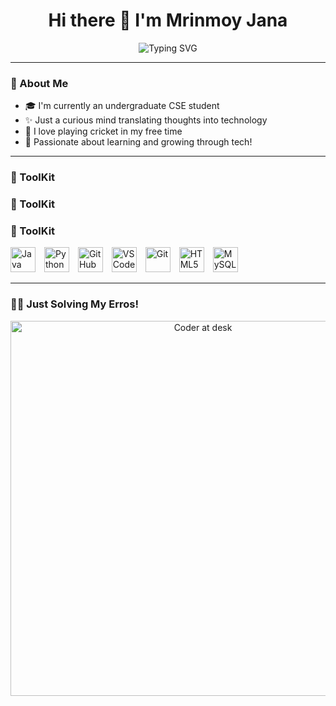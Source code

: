 <h1 align="center">Hi there 👋 I'm Mrinmoy Jana</h1>

<p align="center">
  <img src="https://readme-typing-svg.herokuapp.com?font=Fira+Code&weight=500&size=24&pause=500&duration=3000&color=00FFFF&center=true&vCenter=true&width=500&lines=Welcome+to+my+profile+%F0%9F%91%8B;💡+Exploring+new+tech+every+day" alt="Typing SVG" />
</p>

---

### 🌟 About Me

- 🎓 I'm currently an undergraduate CSE student  
- ✨ Just a curious mind translating thoughts into technology  
- 🏏 I love playing cricket in my free time  
- 🚀 Passionate about learning and growing through tech!

---


### 🧰 ToolKit

### 🧰 ToolKit

### 🧰 ToolKit

<p align="left">
  <img src="https://cdn.jsdelivr.net/gh/devicons/devicon/icons/java/java-original.svg" alt="Java" width="40" height="40" style="margin-right: 10px;" />
  <img src="https://cdn.jsdelivr.net/gh/devicons/devicon/icons/python/python-original.svg" alt="Python" width="40" height="40" style="margin-right: 10px;" />
  <img src="https://github.githubassets.com/images/modules/logos_page/GitHub-Mark.png" alt="GitHub" width="40" height="40" style="margin-right: 10px;" />
  <img src="https://cdn.jsdelivr.net/gh/devicons/devicon/icons/vscode/vscode-original.svg" alt="VS Code" width="40" height="40" style="margin-right: 10px;" />
  <img src="https://cdn.jsdelivr.net/gh/devicons/devicon/icons/git/git-original.svg" alt="Git" width="40" height="40" style="margin-right: 10px;" />
  <img src="https://cdn.jsdelivr.net/gh/devicons/devicon/icons/html5/html5-original.svg" alt="HTML5" width="40" height="40" style="margin-right: 10px;" />
  <img src="https://cdn.jsdelivr.net/gh/devicons/devicon/icons/mysql/mysql-original.svg" alt="MySQL" width="40" height="40" style="margin-right: 10px;" />
</p>




---

### 👨‍💻 Just Solving My Erros!

<p align="center">
  <img src="https://blogger.googleusercontent.com/img/b/R29vZ2xl/AVvXsEgD7qBkITE2CEBuCY8Gg9z66EoZEKuW2VUiqpDxn2psddL4hODxt8xVVE7u-Hj-Bok_ZDzcwDuImaZsEp_J2BEoQiQqCGuh3VerZEUZFtR8ETCOnNT4q8YXkNISCr3TAk1h8G9LSX1KomadzyaNvxLcQqiVrQZ38qlKULItYvuDdYm_29Zt_UFVx8-Uc0t8/s1600/1000137618.gif" alt="Coder at desk" width="600"/>
</p>
